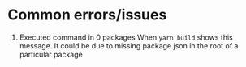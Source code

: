 # Common errors/issues

1. Executed command in 0 packages
When `yarn build` shows this message. It could be due to missing package.json in the root of a particular package